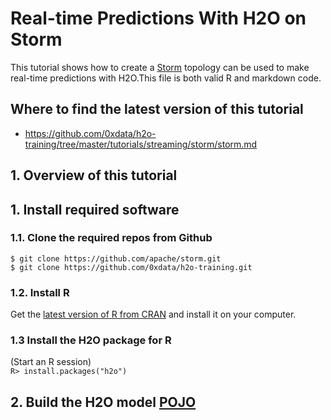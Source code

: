 # Real-time Predictions With H2O on Storm

This tutorial shows how to create a [Storm](https://storm.apache.org/) topology can be used to make real-time predictions with H2O.This file is both valid R and markdown code.

## Where to find the latest version of this tutorial

* <https://github.com/0xdata/h2o-training/tree/master/tutorials/streaming/storm/storm.md>

## 1.  Overview of this tutorial




## 1.  Install required software

### 1.1.  Clone the required repos from Github

`$ git clone https://github.com/apache/storm.git`  
`$ git clone https://github.com/0xdata/h2o-training.git`  


### 1.2.  Install R

Get the [latest version of R from CRAN](http://www.r-project.org/index.html) and install it on your computer.

### 1.3  Install the H2O package for R

(Start an R session)  
`R> install.packages("h2o")`  


## 2.  Build the H2O model [POJO](http://en.wikipedia.org/wiki/Plain_Old_Java_Object)

